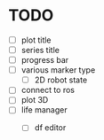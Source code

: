 # TODO
- [ ] plot title
- [ ] series title
- [ ] progress bar
- [ ] various marker type
  - [ ] 2D robot state
- [ ] connect to ros
- [ ] plot 3D
- [ ] life manager
  - [ ] df editor

